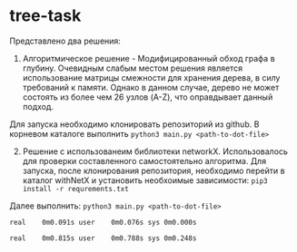 # tree-task

Представлено два решения:
1. Алгоритмическое решение - Модифицированный обход графа в глубину. Очевидным слабым местом решения является использование матрицы смежности для хранения дерева, в силу требований к памяти. Однако в данном случае, дерево не может состоять из более чем 26 узлов (A-Z), что оправдывает данный подход.

Для запуска необходимо клонировать репозиторий из github. В корневом каталоге выполнить
`python3 main.py <path-to-dot-file>`

2. Решение с использованеим библиотеки networkX. Использовалось для проверки составленного самостоятельно алгоритма.
Для запуска, после клонирования репозитория, необходимо перейти в каталог withNetX и установить необхоимые зависимости: 
`pip3 install -r requrements.txt`

Далее выполнить:
`python3 main.py <path-to-dot-file>`

`real    0m0.091s
user    0m0.076s
sys 0m0.000s`

`real    0m0.815s
user    0m0.788s
sys 0m0.248s`
